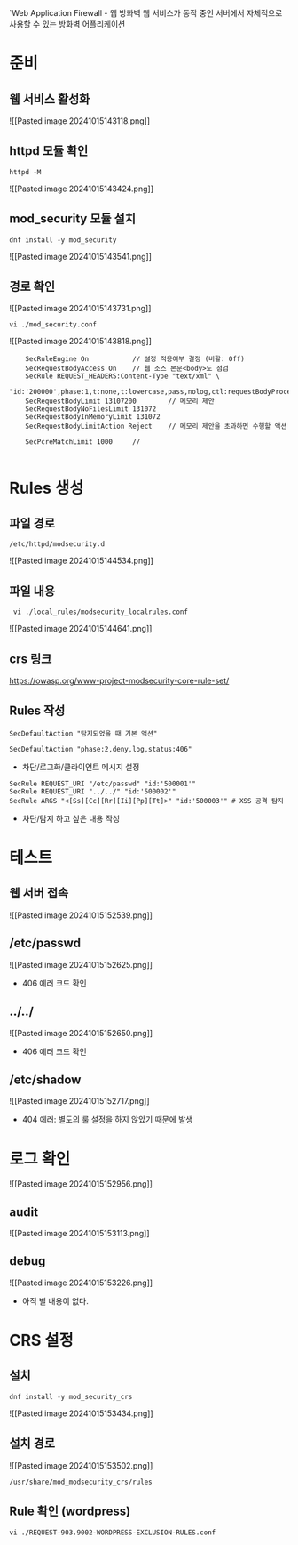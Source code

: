 `Web Application Firewall - 웹 방화벽
웹 서비스가 동작 중인 서버에서 자체적으로 사용할 수 있는 방화벽 어플리케이션

# 준비
## 웹 서비스 활성화
![[Pasted image 20241015143118.png]]

## httpd 모듈 확인
```
httpd -M
```
![[Pasted image 20241015143424.png]]

## mod_security 모듈 설치
```
dnf install -y mod_security
```
![[Pasted image 20241015143541.png]]

## 경로 확인
![[Pasted image 20241015143731.png]]
```
vi ./mod_security.conf
```
![[Pasted image 20241015143818.png]]
```
	SecRuleEngine On           // 설정 적용여부 결정 (비활: Off)
    SecRequestBodyAccess On    // 웹 소스 본문<body>도 점검
    SecRule REQUEST_HEADERS:Content-Type "text/xml" \ 
         "id:'200000',phase:1,t:none,t:lowercase,pass,nolog,ctl:requestBodyProcessor=XML"
    SecRequestBodyLimit 13107200        // 메모리 제안
    SecRequestBodyNoFilesLimit 131072   
    SecRequestBodyInMemoryLimit 131072  
    SecRequestBodyLimitAction Reject    // 메모리 제안을 초과하면 수행할 액션

	SecPcreMatchLimit 1000     //
	
```

# Rules 생성
## 파일 경로
```
/etc/httpd/modsecurity.d
```
![[Pasted image 20241015144534.png]]
## 파일 내용
```
 vi ./local_rules/modsecurity_localrules.conf
```
![[Pasted image 20241015144641.png]]
## crs 링크
https://owasp.org/www-project-modsecurity-core-rule-set/

## Rules 작성
```
SecDefaultAction "탐지되었을 때 기본 액션"
```
```
SecDefaultAction "phase:2,deny,log,status:406"
```
- 차단/로그화/클라이언트 메시지 설정
```
SecRule REQUEST_URI "/etc/passwd" "id:'500001'"
SecRule REQUEST_URI "../../" "id:'500002'"
SecRule ARGS "<[Ss][Cc][Rr][Ii][Pp][Tt]>" "id:'500003'" # XSS 공격 탐지
```
- 차단/탐지 하고 싶은 내용 작성

# 테스트
## 웹 서버 접속
![[Pasted image 20241015152539.png]]
## /etc/passwd
![[Pasted image 20241015152625.png]]
- 406 에러 코드 확인
## ../../
![[Pasted image 20241015152650.png]]
- 406 에러 코드 확인

## /etc/shadow
![[Pasted image 20241015152717.png]]
- 404 에러: 별도의 룰 설정을 하지 않았기 때문에 발생

# 로그 확인
![[Pasted image 20241015152956.png]]
## audit
![[Pasted image 20241015153113.png]]
## debug
![[Pasted image 20241015153226.png]]
- 아직 별 내용이 없다.

# CRS 설정
## 설치
```
dnf install -y mod_security_crs
```
![[Pasted image 20241015153434.png]]
## 설치 경로
![[Pasted image 20241015153502.png]]
```
/usr/share/mod_modsecurity_crs/rules
```
## Rule 확인 (wordpress)
```
vi ./REQUEST-903.9002-WORDPRESS-EXCLUSION-RULES.conf
```
